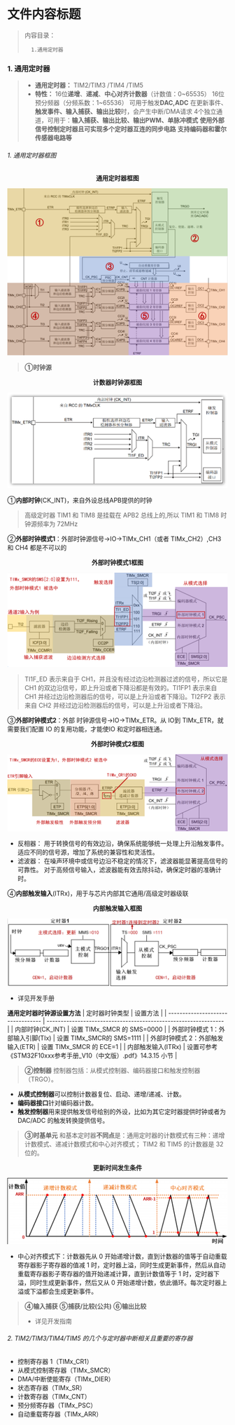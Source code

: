 <!--
 * @Date: 2024-06-06
 * @LastEditors: GoKo-Son626
 * @LastEditTime: 2024-07-10
 * @FilePath: \STM32_Study\入门篇\6.Timer\General_timer.md
 * @Description: 通用定时器的学习和记录
-->

# 文件内容标题

> 内容目录：
> 
>       1.通用定时器



### 1. 通用定时器

> - **通用定时器：** TIM2/TIM3 /TIM4 /TIM5
> - **特性：**
>       16位**递增**、**递减**、**中心对齐计数器**（计数值：0~65535）
16位预分频器（分频系数：1~65536）
可用于触发**DAC,ADC**
在更新事件、**触发事件、输入捕获、输出比较**时，会产生中断/DMA请求
4个独立通道，可用于：**输入捕获、输出比较、输出PWM、单脉冲模式**
**使用外部信号控制定时器且可实现多个定时器互连的同步电路**
**支持编码器和霍尔传感器电路等**

###### 1. 通用定时器框图

<p style = "text-align:center;font-weight: bold"> 通用定时器框图 </p>

![通用定时器框图](Pictures/通用定时器框图.png)

> **①时钟源**

<p style = "text-align:center;font-weight: bold"> 计数器时钟源框图 </p>

![计数器时钟源框图](Pictures/计数器时钟源框图.png)

①**内部时钟**(CK_INT)，来自外设总线APB提供的时钟
> 高级定时器 TIM1 和 TIM8 是挂载在 APB2 总线上的,所以 TIM1 和 TIM8 时钟源频率为 72MHz

②**外部时钟模式1**：外部时钟源信号→IO→TIMx_CH1（或者 TIMx_CH2）,CH3 和 CH4 都是不可以的
<p style = "text-align:center;font-weight: bold"> 外部时钟模式1框图 </p>

![外部时钟模式1框图](Pictures/外部时钟模式1框图.png)

> TI1F_ED 表示来自于 CH1，并且没有经过边沿检测器过滤的信号，所以它是 CH1 的双边沿信号，即上升沿或者下降沿都是有效的。TI1FP1 表示来自 CH1 并经过边沿检测器后的信号，可以是上升沿或者下降沿。TI2FP2 表示来自 CH2 并经过边沿检测器后的信号，可以是上升沿或者下降沿。

③**外部时钟模式2**：外部
时钟源信号→IO→TIMx_ETR。从 IO到 TIMx_ETR，就需要我们配置 IO 的复用功能，才能使IO 和定时器相连通。
<p style = "text-align:center;font-weight: bold"> 外部时钟模式2框图 </p>

![外部时钟模式2框图](Pictures/外部时钟模式2框图.png)


- 反相器：
用于转换信号的有效边沿，确保系统能够统一处理上升沿触发事件。
适应不同的信号源，增加了系统的兼容性和灵活性。
- 滤波器：
在噪声环境中或信号边沿不稳定的情况下，滤波器能显著提高信号的可靠性。
对于高频信号输入，滤波器能有效去除抖动，确保定时器的准确计时。

④**内部触发输入**(ITRx)，用于与芯片内部其它通用/高级定时器级联

<p style = "text-align:center;font-weight: bold"> 内部触发输入框图 </p>

![内部触发输入框图](Pictures/内部触发输入框图.png)
- 详见开发手册


**通用定时器时钟源设置方法**
| 定时器时钟类型                    | 设置方法                                                        |
| --------------------------------- | --------------------------------------------------------------- |
| 内部时钟(CK_INT)                  | 设置 TIMx_SMCR 的 SMS=0000                                      |
| 外部时钟模式 1：外部输入引脚(TIx) | 设置 TIMx_SMCR的 SMS=1111                                       |
| 外部时钟模式 2：外部触发输入(ETR) | 设置 TIMx_SMCR 的 ECE=1                                         |
| 内部触发输入(ITRx)                | 设置可参考《STM32F10xxx参考手册_V10（中文版）.pdf》14.3.15 小节 |

> **②控制器**
控制器包括：从模式控制器、编码器接口和触发控制器（TRGO）。
- **从模式控制器**可以控制计数器复位、启动、递增/递减、计数。
- **编码器接口**针对编码器计数。
- **触发控制器**用来提供触发信号给别的外设，比如为其它定时器提供时钟或者为 DAC/ADC 的触发转换提供信号。

> **③时基单元**
和基本定时器**不同点**是：通用定时器的计数模式有三种：递增计数模式、递减计数模式和中心对齐模式；
TIM2 和 TIM5 的计数器是 32 位的。

<p style="text-align: center; font-weight: bold;">
   更新时间发生条件
</p>

![更新时间发生条件](Pictures/更新时间发生条件.png)
- 中心对齐模式下：计数器先从 0 开始递增计数，直到计数器的值等于自动重载寄存器影子寄存器的值减 1 时，定时器上溢，同时生成更新事件，然后从自动重载寄存器影子寄存器的值开始递减计算，直到计数值等于 1 时，定时器下溢，同时生成更新事件，然后又从 0 开始递增计数，依此循环。每次定时器上溢或下溢都会生成更新事件。

> **④输入捕获**
> **⑤捕获/比较(公共)**
> **⑥输出比较**
> - 详见开发指南


###### 2. TIM2/TIM3/TIM4/TIM5 的几个与定时器中断相关且重要的寄存器

- 控制寄存器 1（TIMx_CR1）
- 从模式控制寄存器（TIMx_SMCR）
- DMA/中断使能寄存（TIMx_DIER）
- 状态寄存器（TIMx_SR）
- 计数寄存器（TIMx_CNT）
- 预分频寄存器（TIMx_PSC）
- 自动重载寄存器（TIMx_ARR）